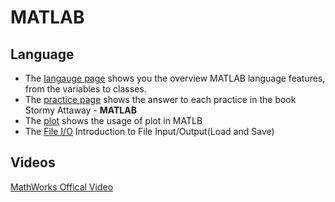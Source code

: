 # MATLAB 

## Language

* The [langauge page](language.md) shows you the overview MATLAB language features, from the variables to classes.
* The [practice page](practice.md) shows the answer to each practice in the book Stormy Attaway - **MATLAB**
* The [plot](plot.md) shows the usage of plot in MATLB
* The [File I/O](file.md) Introduction to File Input/Output(Load and Save)

## Videos

[MathWorks Offical Video](videos.md)
